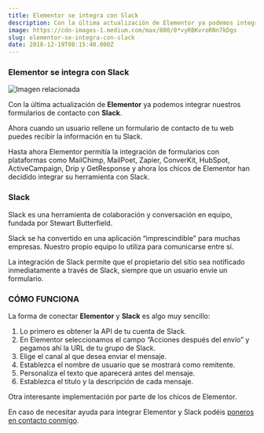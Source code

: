 ```yaml
---
title: Elementor se integra con Slack
description: Con la última actualización de Elementor ya podemos integrar nuestros formularios de contacto con Slack.
image: https://cdn-images-1.medium.com/max/800/0*vyRBKvroRNn7kDgs
slug: elementor-se-integra-con-slack
date: 2018-12-19T08:15:40.000Z
---
```


### Elementor se integra con Slack

![Imagen relacionada](https://cdn-images-1.medium.com/max/800/0*vyRBKvroRNn7kDgs)

Con la última actualización de **Elementor** ya podemos integrar nuestros formularios de contacto con **Slack**.

Ahora cuando un usuario rellene un formulario de contacto de tu web puedes recibir la información en tu Slack.

Hasta ahora Elementor permitía la integración de formularios con plataformas como MailChimp, MailPoet, Zapier, ConverKit, HubSpot, ActiveCampaign, Drip y GetResponse y ahora los chicos de Elementor han decidido integrar su herramienta con Slack.

### Slack

Slack es una herramienta de colaboración y conversación en equipo, fundada por Stewart Butterfield.

Slack se ha convertido en una aplicación “imprescindible” para muchas empresas. Nuestro propio equipo lo utiliza para comunicarse entre sí.

La integración de Slack permite que el propietario del sitio sea notificado inmediatamente a través de Slack, siempre que un usuario envíe un formulario.

### CÓMO FUNCIONA

La forma de conectar **Elementor** y **Slack** es algo muy sencillo:

1. Lo primero es obtener la API de tu cuenta de Slack.
2. En Elementor seleccionamos el campo “Acciones después del envío” y pegamos ahí la URL de tu grupo de Slack.
3. Elige el canal al que desea enviar el mensaje.
4. Establezca el nombre de usuario que se mostrará como remitente.
5. Personaliza el texto que aparecerá antes del mensaje.
6. Establezca el título y la descripción de cada mensaje.

Otra interesante implementación por parte de los chicos de Elementor.

En caso de necesitar ayuda para integrar Elementor y Slack podéis [poneros en contacto conmigo](http://ajra.es/contactar).
